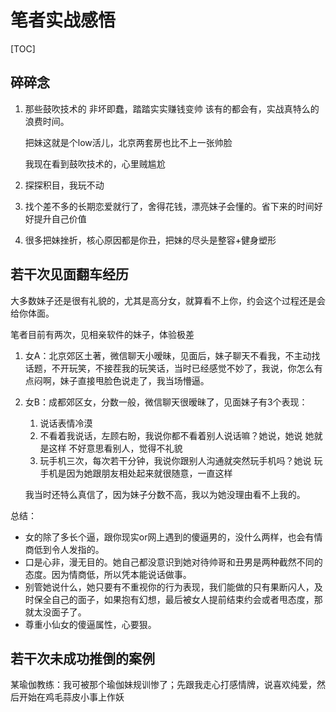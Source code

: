 #  笔者实战感悟

[TOC]

## 碎碎念

1. 那些鼓吹技术的 非坏即蠢，踏踏实实赚钱变帅 该有的都会有，实战真特么的浪费时间。

   把妹这就是个low活儿，北京两套房也比不上一张帅脸

   我现在看到鼓吹技术的，心里贼尴尬

2. 探探积目，我玩不动

3. 找个差不多的长期恋爱就行了，舍得花钱，漂亮妹子会懂的。省下来的时间好好提升自己价值

4. 很多把妹挫折，核心原因都是你丑，把妹的尽头是整容+健身塑形

> 

## 若干次见面翻车经历

大多数妹子还是很有礼貌的，尤其是高分女，就算看不上你，约会这个过程还是会给你体面。

笔者目前有两次，见相亲软件的妹子，体验极差

1. 女A：北京郊区土著，微信聊天小暧昧，见面后，妹子聊天不看我，不主动找话题，不开玩笑，不接茬我的玩笑话，当时已经感觉不妙了，我说，你怎么有点闷啊，妹子直接甩脸色说走了，我当场懵逼。

2. 女B：成都郊区女，分数一般，微信聊天很暧昧了，见面妹子有3个表现：

   1. 说话表情冷漠
   2. 不看着我说话，左顾右盼，我说你都不看着别人说话嘛？她说，她说 她就是这样  不好意思看别人，觉得不礼貌
   3. 玩手机三次，每次若干分钟，我说你跟别人沟通就突然玩手机吗？她说 玩手机是因为她跟朋友相处起来就很随意，一直这样

   我当时还特么真信了，因为妹子分数不高，我以为她没理由看不上我的。

总结：

- 女的除了多长个逼，跟你现实or网上遇到的傻逼男的，没什么两样，也会有情商低到令人发指的。
- 口是心非，漫无目的。她自己都没意识到她对待帅哥和丑男是两种截然不同的态度。因为情商低，所以凭本能说话做事。
- 别管她说什么，她只要有不重视你的行为表现，我们能做的只有果断闪人，及时保全自己的面子，如果抱有幻想，最后被女人提前结束约会或者甩态度，那就太没面子了。
- 尊重小仙女的傻逼属性，心要狠。

## 若干次未成功推倒的案例

某瑜伽教练：我可被那个瑜伽妹规训惨了；先跟我走心打感情牌，说喜欢纯爱，然后开始在鸡毛蒜皮小事上作妖
